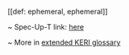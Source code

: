 [[def: ephemeral, ephemeral]]

~ Spec-Up-T link: <a href='https://weboftrust.github.io/WOT-terms/docs/glossary/ephemeral'>here</a>

~ More in <a href="https://weboftrust.github.io/WOT-terms/docs/glossary/ephemeral">extended KERI glossary</a>
